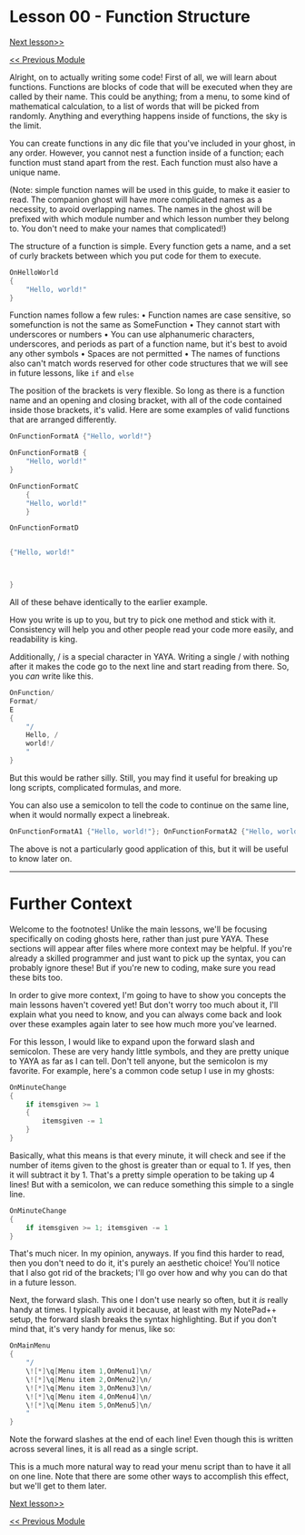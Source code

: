 # Lesson 00 - Function Structure

[Next lesson>>](https://github.com/Zichqec/YAYA_Fundamentals/blob/main/Module%201%20-%20Basic%20Building%20Blocks/01%20-%20Calling%20Functions.md)

[<< Previous Module](https://github.com/Zichqec/YAYA_Fundamentals/blob/main/Module%200%20-%20Overview/X%20-%20Footnotes.md)

Alright, on to actually writing some code! First of all, we will learn about functions. Functions are blocks of code that will be executed when they are called by their name. This could be anything; from a menu, to some kind of mathematical calculation, to a list of words that will be picked from randomly. Anything and everything happens inside of functions, the sky is the limit.

You can create functions in any dic file that you've included in your ghost, in any order. However, you cannot nest a function inside of a function; each function must stand apart from the rest. Each function must also have a unique name.

(Note: simple function names will be used in this guide, to make it easier to read. The companion ghost will have more complicated names as a necessity, to avoid overlapping names. The names in the ghost will be prefixed with which module number and which lesson number they belong to. You don't need to make your names that complicated!)

The structure of a function is simple. Every function gets a name, and a set of curly brackets between which you put code for them to execute.

```c
OnHelloWorld
{
	"Hello, world!"
}
```

Function names follow a few rules:
	• Function names are case sensitive, so somefunction is not the same as SomeFunction
	• They cannot start with underscores or numbers
	• You can use alphanumeric characters, underscores, and periods as part of a function name, but it's best to avoid any other symbols
	• Spaces are not permitted
	• The names of functions also can't match words reserved for other code structures that we will see in future lessons, like `if` and `else`


The position of the brackets is very flexible. So long as there is a function name and an opening and closing bracket, with all of the code contained inside those brackets, it's valid. Here are some examples of valid functions that are arranged differently.

```c
OnFunctionFormatA {"Hello, world!"}

OnFunctionFormatB {
	"Hello, world!"
}

OnFunctionFormatC
	{
	"Hello, world!"
	}

OnFunctionFormatD


{"Hello, world!"



}
```

All of these behave identically to the earlier example.

How you write is up to you, but try to pick one method and stick with it. Consistency will help you and other people read your code more easily, and readability is king.


Additionally, / is a special character in YAYA. Writing a single / with nothing after it makes the code go to the next line and start reading from there. So, you _can_ write like this.

```c
OnFunction/
Format/
E
{
	"/
	Hello, /
	world!/
	"
}
```

But this would be rather silly. Still, you may find it useful for breaking up long scripts, complicated formulas, and more.

You can also use a semicolon to tell the code to continue on the same line, when it would normally expect a linebreak.

```c
OnFunctionFormatA1 {"Hello, world!"}; OnFunctionFormatA2 {"Hello, world!"}
```

The above is not a particularly good application of this, but it will be useful to know later on.

---

# Further Context

Welcome to the footnotes! Unlike the main lessons, we'll be focusing specifically on coding ghosts here, rather than just pure YAYA. These sections will appear after files where more context may be helpful. If you're already a skilled programmer and just want to pick up the syntax, you can probably ignore these! But if you're new to coding, make sure you read these bits too.

In order to give more context, I'm going to have to show you concepts the main lessons haven't covered yet! But don't worry too much about it, I'll explain what you need to know, and you can always come back and look over these examples again later to see how much more you've learned.

For this lesson, I would like to expand upon the forward slash and semicolon. These are very handy little symbols, and they are pretty unique to YAYA as far as I can tell. Don't tell anyone, but the semicolon is my favorite. For example, here's a common code setup I use in my ghosts:

```c
OnMinuteChange
{
	if itemsgiven >= 1
	{
		itemsgiven -= 1
	}
}
```

Basically, what this means is that every minute, it will check and see if the number of items given to the ghost is greater than or equal to 1. If yes, then it will subtract it by 1. That's a pretty simple operation to be taking up 4 lines! But with a semicolon, we can reduce something this simple to a single line.

```c
OnMinuteChange
{
	if itemsgiven >= 1; itemsgiven -= 1
}
```

That's much nicer. In my opinion, anyways. If you find this harder to read, then you don't need to do it, it's purely an aesthetic choice! You'll notice that I also got rid of the brackets; I'll go over how and why you can do that in a future lesson.

Next, the forward slash. This one I don't use nearly so often, but it _is_ really handy at times. I typically avoid it because, at least with my NotePad++ setup, the forward slash breaks the syntax highlighting. But if you don't mind that, it's very handy for menus, like so:

```c
OnMainMenu
{
	"/
	\![*]\q[Menu item 1,OnMenu1]\n/
	\![*]\q[Menu item 2,OnMenu2]\n/
	\![*]\q[Menu item 3,OnMenu3]\n/
	\![*]\q[Menu item 4,OnMenu4]\n/
	\![*]\q[Menu item 5,OnMenu5]\n/
	"
}
```

Note the forward slashes at the end of each line! Even though this is written across several lines, it is all read as a single script.

This is a much more natural way to read your menu script than to have it all on one line. Note that there are some other ways to accomplish this effect, but we'll get to them later.

[Next lesson>>](https://github.com/Zichqec/YAYA_Fundamentals/blob/main/Module%201%20-%20Basic%20Building%20Blocks/01%20-%20Calling%20Functions.md)

[<< Previous Module](https://github.com/Zichqec/YAYA_Fundamentals/blob/main/Module%200%20-%20Overview/X%20-%20Footnotes.md)